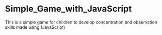 # Simple_Game_with_JavaScript
This is a simple game for children to develop concentration and observation skills made using (JavaScript) 
